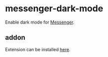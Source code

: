 # messenger-dark-mode

Enable dark mode for [Messenger](https://www.messenger.com/).

## addon

Extension can be installed [here](https://addons.mozilla.org/en-US/firefox/addon/messenger-dark-mode/).
